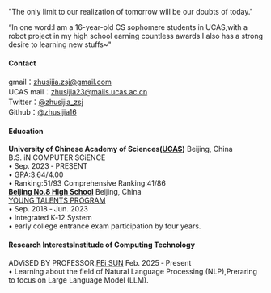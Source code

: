 "The only limit to our realization of tomorrow will be our doubts of today."

“In one word:I am a 16-year-old CS sophomere students in UCAS,with a robot project in my high school earning countless awards.I also has a strong desire to learning new stuffs~"

#### Contact
gmail：zhusijia.zsj@gmail.com\
UCAS mail：zhusijia23@mails.ucas.ac.cn\
Twitter：[@zhusijia_zsj](https://x.com/zhusijia_zsj)\
Github：[@zhusijia16](https://github.com/zsj16)

#### Education
<strong>University of Chinese Academy of Sciences([UCAS](https://www.ucas.edu.cn/))</strong> Beijing, China\
B.S. iN COMPUTER SCiENCE\
• Sep. 2023 ‑ PRESENT\
• GPA:3.64/4.00\
• Ranking:51/93  Comprehensive Ranking:41/86\
<strong>[Beijing No.8 High School](https://www.no8ms.bj.cn/cms/home/)</strong> Beijing, China\
[YOUNG TALENTS PROGRAM](https://www.no8ms.bj.cn/cms/xwgg/tzgg/000021.html) \
• Sep. 2018 ‑ Jun. 2023\
• Integrated K‑12 System\
• early college entrance exam participation by four years.


#### Research InterestsInstitude of Computing Technology
ADViSED BY PROFESSOR.[FEi SUN](https://ofey.me/) Feb. 2025 ‑ Present\
• Learning about the field of Natural Language Processing (NLP),Preraring to focus on Large Language Model (LLM).

